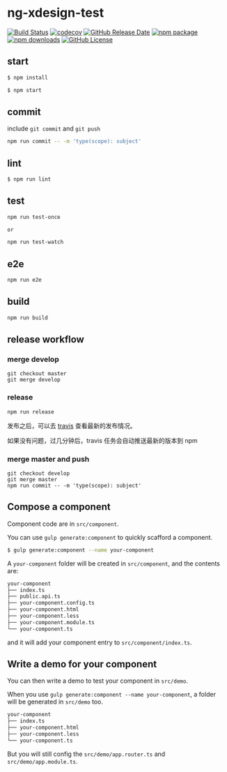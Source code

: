 # ng-xdesign-test

[![Build Status](https://travis-ci.com/laixiangran/ng-xdesign-test.svg?branch=develop)](https://travis-ci.com/laixiangran/ng-xdesign-test)
[![codecov](https://codecov.io/gh/laixiangran/ng-xdesign-test/branch/develop/graph/badge.svg)](https://codecov.io/gh/laixiangran/ng-xdesign-test)
[![GitHub Release Date](https://img.shields.io/github/release-date/laixiangran/ng-xdesign-test.svg)](https://github.com/laixiangran/ng-xdesign-test/releases)
[![npm package](https://img.shields.io/npm/v/ng-xdesign-test.svg)](https://www.npmjs.com/package/ng-xdesign-test)
[![npm downloads](https://img.shields.io/npm/dm/ng-xdesign-test.svg)](https://www.npmjs.com/package/ng-xdesign-test)
[![GitHub License](https://img.shields.io/github/license/laixiangran/ng-xdesign-test.svg)](https://github.com/laixiangran/ng-xdesign-test/blob/master/LICENSE)


## start

```bash
$ npm install

$ npm start
```

## commit

include `git commit` and `git push`

```bash
npm run commit -- -m 'type(scope): subject'
```

## lint

```bash
$ npm run lint
```

## test

```bash
npm run test-once

or

npm run test-watch
```

## e2e

```bash
npm run e2e
```

## build

```bash
npm run build
```

## release workflow

### merge develop

```
git checkout master
git merge develop
```

### release

```
npm run release
```

发布之后，可以去 [travis](https://travis-ci.com/laixiangran/ng-xdesign) 查看最新的发布情况。

如果没有问题，过几分钟后，travis 任务会自动推送最新的版本到 npm

### merge master and push

```
git checkout develop
git merge master
npm run commit -- -m 'type(scope): subject'
```

## Compose a component

Component code are in `src/component`.

You can use `gulp generate:component` to quickly scafford a component.

```bash
$ gulp generate:component --name your-component
```

A `your-component` folder will be created in `src/component`, and the contents are:

```bash
your-component
├── index.ts
├── public.api.ts
├── your-component.config.ts
├── your-component.html
├── your-component.less
├── your-component.module.ts
└── your-component.ts
```

and it will add your component entry to `src/component/index.ts`.

## Write a demo for your component

You can then write a demo to test your component in `src/demo`.

When you use `gulp generate:component --name your-component`, a folder will be generated in `src/demo` too.

```bash
your-component
├── index.ts
├── your-component.html
├── your-component.less
└── your-component.ts
```

But you will still config the `src/demo/app.router.ts` and `src/demo/app.module.ts`.

